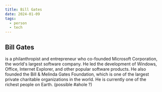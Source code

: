```yaml
---
title: Bill Gates
date: 2024-01-09
tags:
  - person
  - tech
---
```

## Bill Gates 
is a philanthropist and entrepreneur who co-founded Microsoft Corporation, the world's largest software company. He led the development of Windows, Office, Internet Explorer, and other popular software products. He also founded the Bill & Melinda Gates Foundation, which is one of the largest private charitable organizations in the world. He is currently one of the richest people on Earth. (possible #ahole ?)
